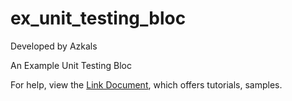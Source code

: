 # ex_unit_testing_bloc
Developed by Azkals

An Example Unit Testing Bloc

For help, view the
[Link Document](https://tranphat-dev.gitbook.io/flutter/v/testing/bloc-testing), which offers tutorials, samples.
